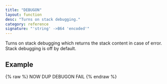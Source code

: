 ```yaml
---
title: "DEBUGON"
layout: function
desc: "Turns on stack debugging."
category: reference
signature: "'string' ->B64 'encoded'"
---
```


Turns on stack debugging which returns the stack content in case of error. Stack debugging is off by default.

## Example ##

{% raw %}
<warp10-warpscript-widget backend="{{backend}}"  exec-endpoint="{{execEndpoint}}">NOW
DUP
DEBUGON
FAIL
</warp10-warpscript-widget>
{% endraw %}    
